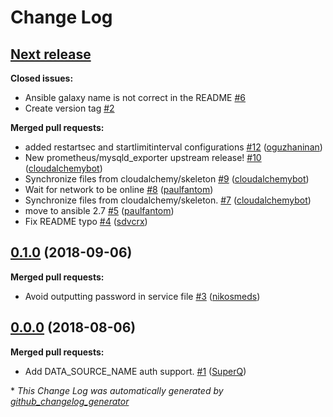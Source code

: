 # Change Log

## [**Next release**](https://galaxy.ansible.com/cloudalchemy/mysqld-exporter)

**Closed issues:**

- Ansible galaxy name is not correct in the README [\#6](https://github.com/cloudalchemy/ansible-mysqld-exporter/issues/6)
- Create version tag [\#2](https://github.com/cloudalchemy/ansible-mysqld-exporter/issues/2)

**Merged pull requests:**

- added restartsec and startlimitinterval configurations [\#12](https://github.com/cloudalchemy/ansible-mysqld-exporter/pull/12) ([oguzhaninan](https://github.com/oguzhaninan))
- New prometheus/mysqld\_exporter upstream release! [\#10](https://github.com/cloudalchemy/ansible-mysqld-exporter/pull/10) ([cloudalchemybot](https://github.com/cloudalchemybot))
- Synchronize files from cloudalchemy/skeleton [\#9](https://github.com/cloudalchemy/ansible-mysqld-exporter/pull/9) ([cloudalchemybot](https://github.com/cloudalchemybot))
- Wait for network to be online [\#8](https://github.com/cloudalchemy/ansible-mysqld-exporter/pull/8) ([paulfantom](https://github.com/paulfantom))
- Synchronize files from cloudalchemy/skeleton. [\#7](https://github.com/cloudalchemy/ansible-mysqld-exporter/pull/7) ([cloudalchemybot](https://github.com/cloudalchemybot))
- move to ansible 2.7 [\#5](https://github.com/cloudalchemy/ansible-mysqld-exporter/pull/5) ([paulfantom](https://github.com/paulfantom))
- Fix README typo [\#4](https://github.com/cloudalchemy/ansible-mysqld-exporter/pull/4) ([sdvcrx](https://github.com/sdvcrx))

## [0.1.0](https://galaxy.ansible.com/cloudalchemy/mysqld-exporter) (2018-09-06)
**Merged pull requests:**

- Avoid outputting password in service file [\#3](https://github.com/cloudalchemy/ansible-mysqld-exporter/pull/3) ([nikosmeds](https://github.com/nikosmeds))

## [0.0.0](https://galaxy.ansible.com/cloudalchemy/mysqld-exporter) (2018-08-06)
**Merged pull requests:**

- Add DATA\_SOURCE\_NAME auth support. [\#1](https://github.com/cloudalchemy/ansible-mysqld-exporter/pull/1) ([SuperQ](https://github.com/SuperQ))



\* *This Change Log was automatically generated by [github_changelog_generator](https://github.com/skywinder/Github-Changelog-Generator)*